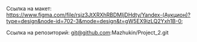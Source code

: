 Ссылка на макет: https://www.figma.com/file/rsjz3JtXRXhRBDMIjDHdty/Yandex-(Аукцион)?type=design&node-id=702-3&mode=design&t=gW5EX9izLQ2Yxh1B-0;

Ссылка на репозиторий: git@github.com:Mazhukin/Project_2.git
